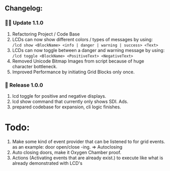 ﻿ ## Changelog:
 
 ### 👩‍🚀 Update 1.1.0
  1. Refactoring Project / Code Base
  2. LCDs can now show different colors / types of messages by using:
     <br>
     `/lcd show <BlockName> <info | danger | warning | success> <Text>`
  3. LCDs can now toggle between a danger and warning message by using:
     <br>
     `/lcd toggle <BlockName> <PositiveText> <NegativeText>`
  4. Removed Unicode Bitmap Images from script because of huge character bottleneck.
  5. Improved Performance by initiating Grid Blocks only once.

 ### 🚀 Release 1.0.0
  1. lcd toggle for positive and negative displays.
  2. lcd show command that currently only shows SDI. Ads.
  3. prepared codebase for expansion, cli logic finishes.
 
# Todo:
  1. Make some kind of event provider that can be listened to for grid events.
     as an example: door open/close -ing. => Autoclosing
  2. Auto closing doors, make it Oxygen Chamber proof.
  3. Actions (Activating events that are already exist.) to execute like what is already demonstrated with LCD's 